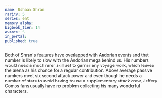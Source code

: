 ```yaml
---
name: Ushaan Shran
rarity: 5
series: ent
memory_alpha:
bigbook_tier: 14
events: 5
in_portal:
published: true
---
```


Both of Shran's features have overlapped with Andorian events and that number is likely to slow with the Andorian mega behind us. His numbers would need a much rarer skill set to garner any voyage work, which leaves the arena as his chance for a regular contribution. Above average passive numbers meet six second attack power and even though he needs a number of stars to avoid having to use a supplementary attack crew, Jeffery Combs fans usually have no problem collecting his many wonderful characters.
